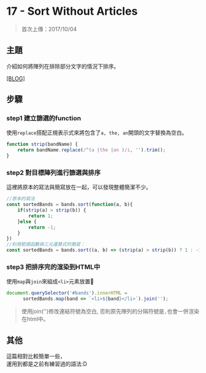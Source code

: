 # 17 - Sort Without Articles
>首次上傳：2017/10/04

## **主題**
介紹如何將陣列在排除部分文字的情況下排序。

[[BLOG]](https://guahsu.io/2017/10/JavaScript30-17-Sort-Without-Articles/) 

## **步驟**
### step1 建立篩選的function
使用`replace`搭配正規表示式來將包含了`a, the, an`開頭的文字替換為空白。
```javascript
function strip(bandName) {
    return bandName.replace(/^(a |the |an )/i, '').trim();
}
```

### step2 對目標陣列進行篩選與排序
這裡將原本的寫法與簡寫放在一起，可以發現整體簡潔不少。
```javascript
//原本的寫法
const sortedBands = bands.sort(function(a, b){
    if(strip(a) > strip(b)) {
        return 1;
    }else {
        return -1;
    }
})
//利用箭頭函數與三元運算式的簡寫：
const sortedBands = bands.sort((a, b) => (strip(a) > strip(b)) ? 1 : -1);
```

### step3 把排序完的渲染到HTML中
使用`map`與`join`來組成`<li>`元素放置
```javascript
document.querySelector('#bands').innerHTML = 
      sortedBands.map(band => `<li>${band}</li>`).join('');
```
>使用join('')修改連結符號為空白, 否則原先陣列的分隔符號是`,`也會一併渲染在html中。

## 其他
這篇相對比較簡單一些，  
運用到都是之前有練習過的語法:D

